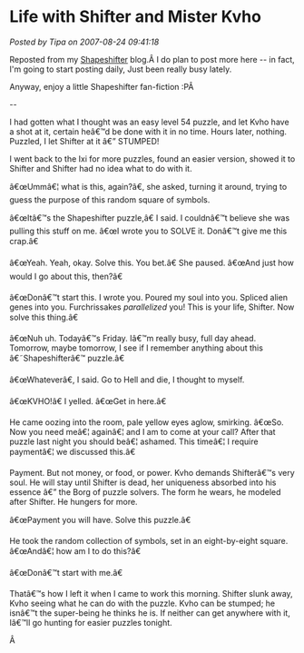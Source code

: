 # Life with Shifter and Mister Kvho

*Posted by Tipa on 2007-08-24 09:41:18*

Reposted from my [Shapeshifter](http://shewhoshapes.wordpress.com/) blog.Â I do plan to post more here -- in fact, I'm going to start posting daily, Just been really busy lately.

Anyway, enjoy a little Shapeshifter fan-fiction :PÂ 

--

I had gotten what I thought was an easy level 54 puzzle, and let Kvho have a shot at it, certain heâ€™d be done with it in no time. Hours later, nothing. Puzzled, I let Shifter at it â€” STUMPED!

I went back to the Ixi for more puzzles, found an easier version, showed it to Shifter and Shifter had no idea what to do with it.

â€œUmmâ€¦ what is this, again?â€, she asked, turning it around, trying to guess the purpose of this random square of symbols.

â€œItâ€™s the Shapeshifter puzzle,â€ I said. I couldnâ€™t believe she was pulling this stuff on me. â€œI wrote you to SOLVE it. Donâ€™t give me this crap.â€

â€œYeah. Yeah, okay. Solve this. You bet.â€ She paused. â€œAnd just how would I go about this, then?â€

â€œDonâ€™t start this. I wrote you. Poured my soul into you. Spliced alien genes into you. Furchrissakes *parallelized* you! This is your life, Shifter. Now solve this thing.â€

â€œNuh uh. Todayâ€™s Friday. Iâ€™m really busy, full day ahead. Tomorrow, maybe tomorrow, I see if I remember anything about this â€˜Shapeshifterâ€™ puzzle.â€

â€œWhateverâ€, I said. Go to Hell and die, I thought to myself.

â€œKVHO!â€ I yelled. â€œGet in here.â€

He came oozing into the room, pale yellow eyes aglow, smirking. â€œSo. Now you need meâ€¦ againâ€¦ and I am to come at your call? After that puzzle last night you should beâ€¦ ashamed. This timeâ€¦ I require paymentâ€¦ we discussed this.â€

Payment. But not money, or food, or power. Kvho demands Shifterâ€™s very soul. He will stay until Shifter is dead, her uniqueness absorbed into his essence â€” the Borg of puzzle solvers. The form he wears, he modeled after Shifter. He hungers for more.

â€œPayment you will have. Solve this puzzle.â€

He took the random collection of symbols, set in an eight-by-eight square. â€œAndâ€¦ how am I to do this?â€

â€œDonâ€™t start with me.â€

Thatâ€™s how I left it when I came to work this morning. Shifter slunk away, Kvho seeing what he can do with the puzzle. Kvho can be stumped; he isnâ€™t the super-being he thinks he is. If neither can get anywhere with it, Iâ€™ll go hunting for easier puzzles tonight.

Â 

